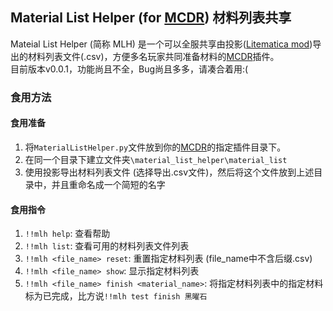 ## Material List Helper (for [MCDR](https://github.com/Fallen-Breath/MCDReforged)) 材料列表共享  
Mateial List Helper (简称 MLH) 是一个可以全服共享由投影([Litematica mod](https://www.curseforge.com/minecraft/mc-mods/litematica))导出的材料列表文件(.csv)，方便多名玩家共同准备材料的[MCDR](https://github.com/Fallen-Breath/MCDReforged)插件。  
目前版本v0.0.1，功能尚且不全，Bug尚且多多，请凑合着用:(  
### 食用方法  
#### 食用准备  
1. 将`MaterialListHelper.py`文件放到你的[MCDR](https://github.com/Fallen-Breath/MCDReforged)的指定插件目录下。
2. 在同一个目录下建立文件夹`\material_list_helper\material_list`
3. 使用投影导出材料列表文件 (选择导出.csv文件)，然后将这个文件放到上述目录中，并且重命名成一个简短的名字
  
#### 食用指令  
1. `!!mlh help`: 查看帮助  
2. `!!mlh list`: 查看可用的材料列表文件列表  
3. `!!mlh <file_name> reset`: 重置指定材料列表 (file_name中不含后缀.csv)  
4. `!!mlh <file_name> show`: 显示指定材料列表  
5. `!!mlh <file_name> finish <material_name>`: 将指定材料列表中的指定材料标为已完成，比方说`!!mlh test finish 黑曜石`
